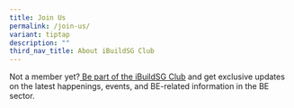 ```yaml
---
title: Join Us
permalink: /join-us/
variant: tiptap
description: ""
third_nav_title: About iBuildSG Club
---
```

<p>Not a member yet?<a href="https://go.gov.sg/ibsgclub" rel="noopener noreferrer nofollow" target="_blank"> <u>Be part of the iBuildSG Club</u></a> and
get exclusive updates on the latest happenings, events, and BE-related
information in the BE sector.</p>
<p>
<br>
</p>